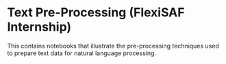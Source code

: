 
# Text Pre-Processing (FlexiSAF Internship)
 This contains notebooks that illustrate the pre-processing techniques used to prepare text data for natural language processing.
